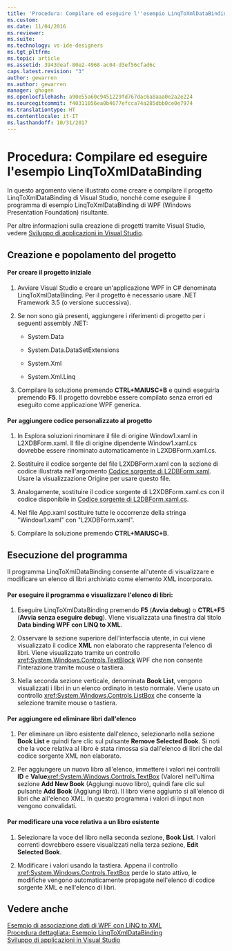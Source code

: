 ```yaml
---
title: 'Procedura: Compilare ed eseguire l''esempio LinqToXmlDataBinding | Microsoft Docs'
ms.custom: 
ms.date: 11/04/2016
ms.reviewer: 
ms.suite: 
ms.technology: vs-ide-designers
ms.tgt_pltfrm: 
ms.topic: article
ms.assetid: 3943deaf-80e2-4968-ac04-d3ef56cfad6c
caps.latest.revision: "3"
author: gewarren
ms.author: gewarren
manager: ghogen
ms.openlocfilehash: a90e55a60c9451229fd767dac6a8aaa0e2a2e224
ms.sourcegitcommit: f40311056ea0b4677efcca74a285dbb0ce0e7974
ms.translationtype: HT
ms.contentlocale: it-IT
ms.lasthandoff: 10/31/2017
---
```

# <a name="how-to-build-and-run-the-linqtoxmldatabinding-example"></a>Procedura: Compilare ed eseguire l'esempio LinqToXmlDataBinding
In questo argomento viene illustrato come creare e compilare il progetto LinqToXmlDataBinding di Visual Studio, nonché come eseguire il programma di esempio LinqToXmlDataBinding di WPF (Windows Presentation Foundation) risultante.  
  
 Per altre informazioni sulla creazione di progetti tramite Visual Studio, vedere [Sviluppo di applicazioni in Visual Studio](http://msdn.microsoft.com/en-us/97490c1b-a247-41fb-8f2c-bc4c201eff68).  
  
## <a name="creating-and-populating-the-project"></a>Creazione e popolamento del progetto  
  
#### <a name="to-create-the-starting-project"></a>Per creare il progetto iniziale  
  
1.  Avviare Visual Studio e creare un'applicazione WPF in C# denominata LinqToXmlDataBinding. Per il progetto è necessario usare .NET Framework 3.5 (o versione successiva).  
  
2.  Se non sono già presenti, aggiungere i riferimenti di progetto per i seguenti assembly .NET:  
  
    -   System.Data  
  
    -   System.Data.DataSetExtensions  
  
    -   System.Xml  
  
    -   System.Xml.Linq  
  
3.  Compilare la soluzione premendo **CTRL+MAIUSC+B** e quindi eseguirla premendo **F5**. Il progetto dovrebbe essere compilato senza errori ed eseguito come applicazione WPF generica.  
  
#### <a name="to-add-custom-code-to-the-project"></a>Per aggiungere codice personalizzato al progetto  
  
1.  In Esplora soluzioni rinominare il file di origine Window1.xaml in L2XDBForm.xaml. Il file di origine dipendente Window1.xaml.cs dovrebbe essere rinominato automaticamente in L2XDBForm.xaml.cs.  
  
2.  Sostituire il codice sorgente del file L2XDBForm.xaml con la sezione di codice illustrata nell'argomento [Codice sorgente di L2DBForm.xaml](../designers/l2dbform-xaml-source-code.md). Usare la visualizzazione Origine per usare questo file.  
  
3.  Analogamente, sostituire il codice sorgente di L2XDBForm.xaml.cs con il codice disponibile in [Codice sorgente di L2DBForm.xaml.cs](../designers/l2dbform-xaml-cs-source-code.md).  
  
4.  Nel file App.xaml sostituire tutte le occorrenze della stringa "Window1.xaml" con "L2XDBForm.xaml".  
  
5.  Compilare la soluzione premendo **CTRL+MAIUSC+B**.  
  
## <a name="running-the-program"></a>Esecuzione del programma  
 Il programma LinqToXmlDataBinding consente all'utente di visualizzare e modificare un elenco di libri archiviato come elemento XML incorporato.  
  
#### <a name="to-run-the-program-and-view-the-book-list"></a>Per eseguire il programma e visualizzare l'elenco di libri:  
  
1.  Eseguire LinqToXmlDataBinding premendo **F5** (**Avvia debug**) o **CTRL+F5** (**Avvia senza eseguire debug**). Viene visualizzata una finestra dal titolo **Data binding WPF con LINQ to XML**.  
  
2.  Osservare la sezione superiore dell'interfaccia utente, in cui viene visualizzato il codice **XML** non elaborato che rappresenta l'elenco di libri. Viene visualizzato tramite un controllo <xref:System.Windows.Controls.TextBlock> WPF che non consente l'interazione tramite mouse o tastiera.  
  
3.  Nella seconda sezione verticale, denominata **Book List**, vengono visualizzati i libri in un elenco ordinato in testo normale. Viene usato un controllo <xref:System.Windows.Controls.ListBox> che consente la selezione tramite mouse o tastiera.  
  
#### <a name="to-add-and-delete-books-from-the-list"></a>Per aggiungere ed eliminare libri dall'elenco  
  
1.  Per eliminare un libro esistente dall'elenco, selezionarlo nella sezione **Book List** e quindi fare clic sul pulsante **Remove Selected Book**. Si noti che la voce relativa al libro è stata rimossa sia dall'elenco di libri che dal codice sorgente XML non elaborato.  
  
2.  Per aggiungere un nuovo libro all'elenco, immettere i valori nei controlli **ID** e **Value**<xref:System.Windows.Controls.TextBox> (Valore) nell'ultima sezione **Add New Book** (Aggiungi nuovo libro), quindi fare clic sul pulsante **Add Book** (Aggiungi libro). Il libro viene aggiunto si all'elenco di libri che all'elenco XML. In questo programma i valori di input non vengono convalidati.  
  
#### <a name="to-edit-an-existing-book-entry"></a>Per modificare una voce relativa a un libro esistente  
  
1.  Selezionare la voce del libro nella seconda sezione, **Book List**. I valori correnti dovrebbero essere visualizzati nella terza sezione, **Edit Selected Book**.  
  
2.  Modificare i valori usando la tastiera. Appena il controllo <xref:System.Windows.Controls.TextBox> perde lo stato attivo, le modifiche vengono automaticamente propagate nell'elenco di codice sorgente XML e nell'elenco di libri.  
  
## <a name="see-also"></a>Vedere anche  
 [Esempio di associazione dati di WPF con LINQ to XML](../designers/wpf-data-binding-using-linq-to-xml-example.md)   
 [Procedura dettagliata: Esempio LinqToXmlDataBinding](../designers/walkthrough-linqtoxmldatabinding-example.md)   
 [Sviluppo di applicazioni in Visual Studio](http://msdn.microsoft.com/en-us/97490c1b-a247-41fb-8f2c-bc4c201eff68)